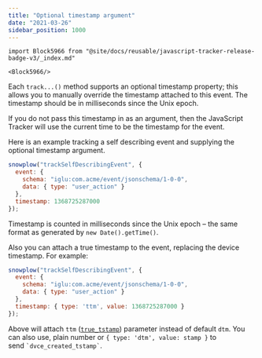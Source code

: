 ```yaml
---
title: "Optional timestamp argument"
date: "2021-03-26"
sidebar_position: 1000
---
```


```mdx-code-block
import Block5966 from "@site/docs/reusable/javascript-tracker-release-badge-v3/_index.md"

<Block5966/>
```

Each `track...()` method supports an optional timestamp property; this allows you to manually override the timestamp attached to this event. The timestamp should be in milliseconds since the Unix epoch.

If you do not pass this timestamp in as an argument, then the JavaScript Tracker will use the current time to be the timestamp for the event.

Here is an example tracking a self describing event and supplying the optional timestamp argument.

```javascript
snowplow("trackSelfDescribingEvent", {
  event: {
    schema: "iglu:com.acme/event/jsonschema/1-0-0", 
    data: { type: "user_action" }
  }, 
  timestamp: 1368725287000
});
```

Timestamp is counted in milliseconds since the Unix epoch – the same format as generated by `new Date().getTime()`.

Also you can attach a true timestamp to the event, replacing the device timestamp. For example:

```javascript
snowplow("trackSelfDescribingEvent", {
  event: {
    schema: "iglu:com.acme/event/jsonschema/1-0-0", 
    data: { type: "user_action" }
  },
  timestamp: { type: 'ttm', value: 1368725287000 }
});
```

Above will attach `ttm` ([`true_tstamp`](/docs/understanding-your-pipeline/canonical-event/index.md#212_Date_time_fields)) parameter instead of default `dtm`. You can also use, plain number or `{ type: 'dtm', value: stamp }` to send `` `dvce_created_tstamp` ``.

